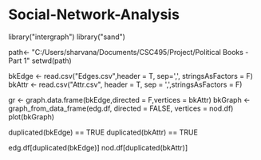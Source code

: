 # Social-Network-Analysis

library("intergraph")
library("sand")

path<- "C:/Users/sharvana/Documents/CSC495/Project/Political Books - Part 1"
setwd(path)

bkEdge <- read.csv("Edges.csv",header = T, sep=',', stringsAsFactors = F)
bkAttr <- read.csv("Attr.csv", header = T, sep = ',',stringsAsFactors = F)


gr <- graph.data.frame(bkEdge,directed = F,vertices = bkAttr)
bkGraph <- graph_from_data_frame(edg.df, directed = FALSE, vertices = nod.df)
plot(bkGraph)

duplicated(bkEdge) == TRUE
duplicated(bkAttr) == TRUE

edg.df[duplicated(bkEdge)]
nod.df[duplicated(bkAttr)]

